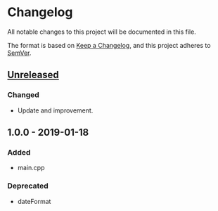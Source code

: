 # Changelog
All notable changes to this project will be documented in this file.

The format is based on [Keep a Changelog](https://keepachangelog.com/en/1.0.0/),
and this project adheres to [SemVer](http://semver.org/).

## [Unreleased]
### Changed
- Update and improvement.

## 1.0.0 - 2019-01-18
### Added
- main.cpp
 
 ### Deprecated
 - dateFormat

[Unreleased]: https://github.com/kanekireal/moreorless/compare/v1.0.0-release...HEAD
